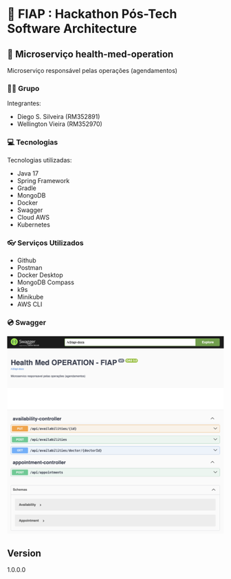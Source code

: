 
# 🚀 FIAP : Hackathon Pós-Tech Software Architecture
## 🍔 Microserviço health-med-operation

Microserviço responsável pelas operações (agendamentos)

### 👨‍🏫 Grupo

Integrantes:
- Diego S. Silveira (RM352891)
- Wellington Vieira (RM352970)

### 💻 Tecnologias

Tecnologias utilizadas:

* Java 17
* Spring Framework
* Gradle
* MongoDB
* Docker
* Swagger
* Cloud AWS
* Kubernetes

### 👓 Serviços Utilizados

* Github
* Postman
* Docker Desktop
* MongoDB Compass
* k9s
* Minikube
* AWS CLI

### 💿 Swagger
![](misc/health-med-operation-swagger.png)

## Version
1.0.0.0
